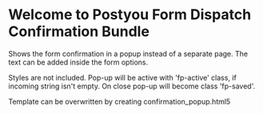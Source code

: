# Welcome to Postyou Form Dispatch Confirmation Bundle

Shows the form confirmation in a popup instead of a separate page. The text can be added inside the form options.

Styles are not included. Pop-up will be active with 'fp-active' class, if incoming string isn't empty.
On close pop-up will become class 'fp-saved'.

Template can be overwritten by creating confirmation_popup.html5
